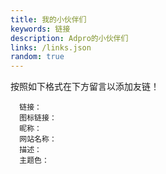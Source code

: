 ```yaml
---
title: 我的小伙伴们
keywords: 链接
description: Adpro的小伙伴们
links: /links.json
random: true
---
```


按照如下格式在下方留言以添加友链！

```text
  链接：
  图标链接：
  昵称：
  网站名称：
  描述：
  主题色：
```

<YunLinks :links="frontmatter.links" :random="frontmatter.random" />
